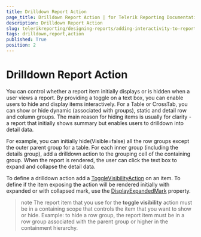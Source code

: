 ```yaml
---
title: Drilldown Report Action
page_title: Drilldown Report Action | for Telerik Reporting Documentation
description: Drilldown Report Action
slug: telerikreporting/designing-reports/adding-interactivity-to-reports/actions/drilldown-report-action
tags: drilldown,report,action
published: True
position: 2
---
```


# Drilldown Report Action



You can control whether a report item initially displays or is hidden when a user views a report. By providing a toggle      	on a text box, you can enable users to hide and display items interactively. For a Table or CrossTab, you can show or hide      	dynamic (associated with groups), static and detail row and column groups. The main reason for hiding items is usually for clarity -      	a report that initially shows summary but enables users to drilldown into detail data.

For example, you can initially hide(Visible=false) all the row groups except the outer parent group for a table. For each inner      	group (including the details group), add a drilldown action to the grouping cell of the containing group. When the report is rendered,      	the user can click the text box to expand and collapse the detail data.

To define a drilldown action add a  [ToggleVisibilityAction](/reporting/api/Telerik.Reporting.ToggleVisibilityAction)  on an item.      	To define if the item exposing the action will be rendered initially with expanded or with collapsed mark, use the  [DisplayExpandedMark](/reporting/api/Telerik.Reporting.ToggleVisibilityAction#Telerik_Reporting_ToggleVisibilityAction_DisplayExpandedMark)      	property. 

>note The report item that you use for the  __toggle visibility__  action must be in a containing scope that controls the item that you want to show or hide.  	Example: to hide a row group, the report item must be in a row group associated with the parent group or higher in the containment hierarchy.

